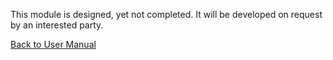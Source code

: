 This module is designed, yet not completed. It will be developed on request by an interested party.

[Back to User Manual](https://github.com/hmislk/hmis/wiki/User-Manual)